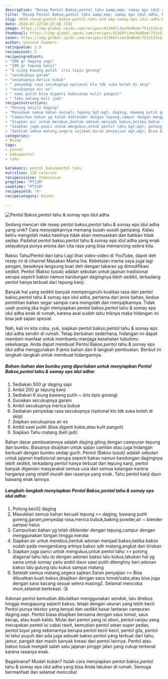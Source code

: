 ```yaml
---
description: "Resep Pentol Bakso,pentol tahu &amp;amp; somay eps idul adha, Bikin Ngiler"
title: "Resep Pentol Bakso,pentol tahu &amp;amp; somay eps idul adha, Bikin Ngiler"
slug: 4659-resep-pentol-bakso-pentol-tahu-and-amp-somay-eps-idul-adha-bikin-ngiler
date: 2020-07-22T18:22:08.728Z
image: https://img-global.cpcdn.com/recipes/d1368fc3ee3bd0a0/751x532cq70/pentol-baksopentol-tahu-somay-eps-idul-adha-foto-resep-utama.jpg
thumbnail: https://img-global.cpcdn.com/recipes/d1368fc3ee3bd0a0/751x532cq70/pentol-baksopentol-tahu-somay-eps-idul-adha-foto-resep-utama.jpg
cover: https://img-global.cpcdn.com/recipes/d1368fc3ee3bd0a0/751x532cq70/pentol-baksopentol-tahu-somay-eps-idul-adha-foto-resep-utama.jpg
author: Vincent Summers
ratingvalue: 3.9
reviewcount: 5
recipeingredient:
- "500 gr daging sapi"
- "200 gr tepung kanji"
- "6 siung bawang putih  iris tipis goreng"
- "secukupnya garam"
- "secukupnya merica bubuk"
- " penyedap rasa secukupnya optional klo tdk suka boleh di skip"
- "secukupnya air es"
- " sawi putih bisa diganti kubisatau kulit pangsit"
- " Tahu matang beli jadi"
recipeinstructions:
- "Potong kecil2 daging"
- "Masukkan semua bahan kecuali tepung &gt;&gt; daging, bawang putih goreng,garam,penyedap rasa,merica bubuk,baking powder,air ~ blender sampai halus"
- "Campurkan bahan yg telah diblender dengan tepung,campur dengan menggunakan tangan hingga merata"
- "Siapkan air untuk merebus,bentuk adonan menjadi bakso,ketika bakso sudah pada mengambang artinya bakso sdh matang,angkat dan tiriskan"
- "Siapkan juga panci untuk mengukus,untuk pentol tahu &gt;&gt; potong diagonal tahu lalu isi dengan adonan bakso lalu kukus,lakukan hal yg sama untuk somay yaitu ambil daun sawi putih ditenghny beri adonan bakso lalu gulung lalu kukus sampai matang"
- "Setelah semua matang,segera sajikan.Saran penyajian &gt;&gt; Bisa dibuatkan kuah bakso,disajikan dengan saos tomat/cabe,atau bisa juga dengan saos kacang sesuai selera masing2. Selamat mencoba mom,selamat berkreasi. 😘"
categories:
- Resep
tags:
- pentol
- baksopentol
- tahu

katakunci: pentol baksopentol tahu 
nutrition: 128 calories
recipecuisine: Indonesian
preptime: "PT12M"
cooktime: "PT31M"
recipeyield: "4"
recipecategory: Dinner

---
```



![Pentol Bakso,pentol tahu &amp; somay eps idul adha](https://img-global.cpcdn.com/recipes/d1368fc3ee3bd0a0/751x532cq70/pentol-baksopentol-tahu-somay-eps-idul-adha-foto-resep-utama.jpg)

Sedang mencari ide resep pentol bakso,pentol tahu &amp; somay eps idul adha yang unik? Cara menyiapkannya memang susah-susah gampang. Kalau keliru mengolah maka hasilnya tidak akan memuaskan dan bahkan tidak sedap. Padahal pentol bakso,pentol tahu &amp; somay eps idul adha yang enak selayaknya punya aroma dan cita rasa yang bisa memancing selera kita.

Bakso Tahu/Pentol dari tahu Lagi lihat video-video di YouTube, dapet deh resep ini di channel Masakan Mama Ina. Kebetulan mama saya juga lagi pengen, besoknya langsung buat deh dengan takaran yg dimodifikasi sedikit. Pentol (Bakso tusuk) adalah sebutan untuk jajanan tradisional serupa seperti bakso namun kandungan dagingnya lebih sedikit, terkadang pentol hanya terbuat dari tepung kanji.

Banyak hal yang sedikit banyak mempengaruhi kualitas rasa dari pentol bakso,pentol tahu &amp; somay eps idul adha, pertama dari jenis bahan, kedua pemilihan bahan segar sampai cara mengolah dan menyajikannya. Tidak usah pusing jika ingin menyiapkan pentol bakso,pentol tahu &amp; somay eps idul adha enak di rumah, karena asal sudah tahu triknya maka hidangan ini bisa jadi sajian spesial.


Nah, kali ini kita coba, yuk, siapkan pentol bakso,pentol tahu &amp; somay eps idul adha sendiri di rumah. Tetap berbahan sederhana, hidangan ini dapat memberi manfaat untuk membantu menjaga kesehatan tubuhmu sekeluarga. Anda dapat membuat Pentol Bakso,pentol tahu &amp; somay eps idul adha menggunakan 9 jenis bahan dan 6 langkah pembuatan. Berikut ini langkah-langkah untuk membuat hidangannya.

<!--inarticleads1-->

##### Bahan-bahan dan bumbu yang diperlukan untuk menyiapkan Pentol Bakso,pentol tahu &amp; somay eps idul adha:

1. Sediakan 500 gr daging sapi
1. Ambil 200 gr tepung kanji
1. Sediakan 6 siung bawang putih ~ (iris tipis goreng)
1. Gunakan secukupnya garam
1. Ambil secukupnya merica bubuk
1. Sediakan  penyedap rasa secukupnya (optional klo tdk suka boleh di skip)
1. Siapkan secukupnya air es
1. Ambil  sawi putih (bisa diganti kubis,atau kulit pangsit)
1. Siapkan  Tahu matang (beli jadi)


Bahan dasar pembuatannya adalah daging giling dengan campuran tepung dan bumbu. Biasanya disajikan untuk sajian camilan atau juga hidangan berkuah dengan bumbu sedap gurih. Pentol (Bakso tusuk) adalah sebutan untuk jajanan tradisional serupa seperti bakso namun kandungan dagingnya lebih sedikit, terkadang pentol hanya terbuat dari tepung kanji, pentol banyak digemari masyarakat semua usia dan semua kalangan karena harganya yang relatif murah dan rasanya yang enak. Tahu pentol kanji daun bawang enak lainnya. 

<!--inarticleads2-->

##### Langkah-langkah menyiapkan Pentol Bakso,pentol tahu &amp; somay eps idul adha:

1. Potong kecil2 daging
1. Masukkan semua bahan kecuali tepung &gt;&gt; daging, bawang putih goreng,garam,penyedap rasa,merica bubuk,baking powder,air ~ blender sampai halus
1. Campurkan bahan yg telah diblender dengan tepung,campur dengan menggunakan tangan hingga merata
1. Siapkan air untuk merebus,bentuk adonan menjadi bakso,ketika bakso sudah pada mengambang artinya bakso sdh matang,angkat dan tiriskan
1. Siapkan juga panci untuk mengukus,untuk pentol tahu &gt;&gt; potong diagonal tahu lalu isi dengan adonan bakso lalu kukus,lakukan hal yg sama untuk somay yaitu ambil daun sawi putih ditenghny beri adonan bakso lalu gulung lalu kukus sampai matang
1. Setelah semua matang,segera sajikan.Saran penyajian &gt;&gt; Bisa dibuatkan kuah bakso,disajikan dengan saos tomat/cabe,atau bisa juga dengan saos kacang sesuai selera masing2. Selamat mencoba mom,selamat berkreasi. 😘


Adonan pentol kemudian dibulatkan menggunakan sendok, lalu direbus hingga mengapung seperti bakso, tetapi dengan ukuran yang lebih kecil. Pentol punya tekstur yang kenyal dan sedikit kasar lantaran campuran daging sapi. Pentol biasa disajikan bersama dengan saus tomat, saus kecap, atau kuah kaldu. Mulai dari pentol yang isi abon, pentol ranjau yang merupakan pentol isi cabai rawit, kemudian pentol setan super pedas, pentol tuyul yang sebenarnya berupa pentol kecil-kecil, pentol gila, pentol isi telur puyuh dan ada juga sebuah bakso pentol yang terbuat dari tahu, jamur, pangsit dan masih banyak kreasi dari pentol lainnya. Pentol atau bakso tusuk menjadi salah satu jajanan pinggir jalan yang cukup terkenal karena rasanya enak. 

Bagaimana? Mudah bukan? Itulah cara menyiapkan pentol bakso,pentol tahu &amp; somay eps idul adha yang bisa Anda lakukan di rumah. Semoga bermanfaat dan selamat mencoba!
